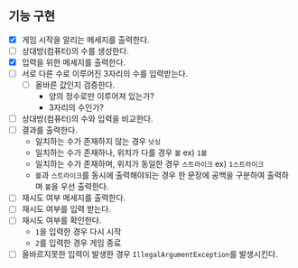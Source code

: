 ## 기능 구현

- [x] 게임 시작을 알리는 메세지를 출력한다.
- [ ] 상대방(컴퓨터)의 수를 생성한다.
- [x] 입력을 위한 메세지를 출력한다.
- [ ] 서로 다른 수로 이루어진 3자리의 수를 입력받는다.
    - [ ] 올바른 값인지 검증한다.
        - 양의 정수로만 이루어져 있는가?
        - 3자리의 수인가?
- [ ] 상대방(컴퓨터)의 수와 입력을 비교한다.
- [ ] 결과를 출력한다.
    - 일치하는 수가 존재하지 않는 경우 `낫싱`
    - 일치하는 수가 존재하나, 위치가 다를 경우 `볼` ex) `1볼`
    - 일치하는 수가 존재하며, 위치가 동일한 경우 `스트라이크` ex) `1스트라이크`
    - `볼`과 `스트라이크`를 동시에 출력해야되는 경우 한 문장에 공백을 구분하여 출력하며 `볼`을 우선 출력한다.
- [ ] 재시도 여부 메세지를 출력한다.
- [ ] 재시도 여부를 입력 받는다.
- [ ] 재시도 여부를 확인한다.
    - `1`을 입력한 경우 다시 시작
    - `2`를 입력한 경우 게임 종료
-[ ] 올바르지못한 입력이 발생한 경우 `IllegalArgumentException`를 발생시킨다.